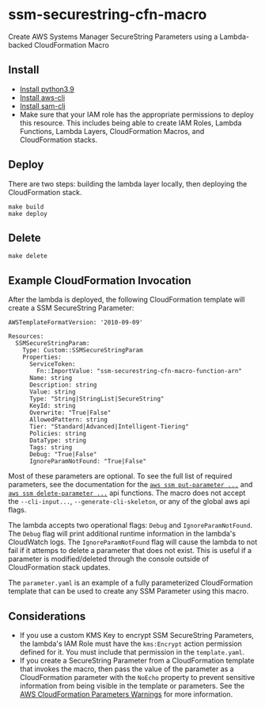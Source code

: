 # ssm-securestring-cfn-macro

Create AWS Systems Manager SecureString Parameters using a Lambda-backed CloudFormation Macro

## Install

- [Install python3.9](https://www.python.org/downloads/release/python-390/)
- [Install aws-cli](https://docs.aws.amazon.com/cli/latest/userguide/getting-started-install.html)
- [Install sam-cli](https://docs.aws.amazon.com/serverless-application-model/latest/developerguide/install-sam-cli.html)
- Make sure that your IAM role has the appropriate permissions to deploy this resource. This includes being able to create IAM Roles, Lambda Functions, Lambda Layers, CloudFormation Macros, and CloudFormation stacks.

## Deploy

There are two steps: building the lambda layer locally, then deploying the CloudFormation stack.
 
```
make build
make deploy
```

## Delete

```
make delete
```

## Example CloudFormation Invocation

After the lambda is deployed, the following CloudFormation template will create a SSM SecureString Parameter:

```
AWSTemplateFormatVersion: '2010-09-09'

Resources:
  SSMSecureStringParam:
    Type: Custom::SSMSecureStringParam
    Properties:
      ServiceToken:
        Fn::ImportValue: "ssm-securestring-cfn-macro-function-arn"
      Name: string
      Description: string
      Value: string
      Type: "String|StringList|SecureString"
      KeyId: string
      Overwrite: "True|False"
      AllowedPattern: string
      Tier: "Standard|Advanced|Intelligent-Tiering"
      Policies: string
      DataType: string
      Tags: string
      Debug: "True|False"
      IgnoreParamNotFound: "True|False"
```

Most of these parameters are optional. To see the full list of required parameters, see the documentation for the [`aws ssm put-parameter ...`](https://awscli.amazonaws.com/v2/documentation/api/latest/reference/ssm/put-parameter.html) and [`aws ssm delete-parameter ...`](https://awscli.amazonaws.com/v2/documentation/api/latest/reference/ssm/delete-parameter.html) api functions. The macro does not accept the `--cli-input...`, `--generate-cli-skeleton`, or any of the global aws api flags.

The lambda accepts two operational flags: `Debug` and `IgnoreParamNotFound`. The `Debug` flag will print additional runtime information in the lambda's CloudWatch logs. The `IgnoreParamNotFound` flag will cause the lambda to not fail if it attemps to delete a parameter that does not exist. This is useful if a parameter is modified/deleted through the console outside of CloudFormation stack updates.

The `parameter.yaml` is an example of a fully parameterized CloudFormation template that can be used to create any SSM Parameter using this macro.

## Considerations

- If you use a custom KMS Key to encrypt SSM SecureString Parameters, the lambda's IAM Role must have the `kms:Encrypt` action permission defined for it. You must include that permission in the `template.yaml`.
- If you create a SecureString Parameter from a CloudFormation template that invokes the macro, then pass the value of the parameter as a CloudFormation parameter with the `NoEcho` property to prevent sensitive information from being visible in the template or parameters. See the [AWS CloudFormation Parameters Warnings](https://docs.aws.amazon.com/AWSCloudFormation/latest/UserGuide/parameters-section-structure.html#parameters-section-structure-properties) for more information.

